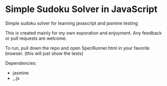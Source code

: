 Simple Sudoku Solver in JavaScript
========

Simple sudoku solver for learning javascript and jasmine testing

This is created mainly for my own exporation and enjoyment.  Any feedback or pull requests are welcome.

To run, pull down the repo and open SpecRunner.html in your favorite browser. (this will just show the tests)

Dependencies:
  - jasmine
  - _.js
